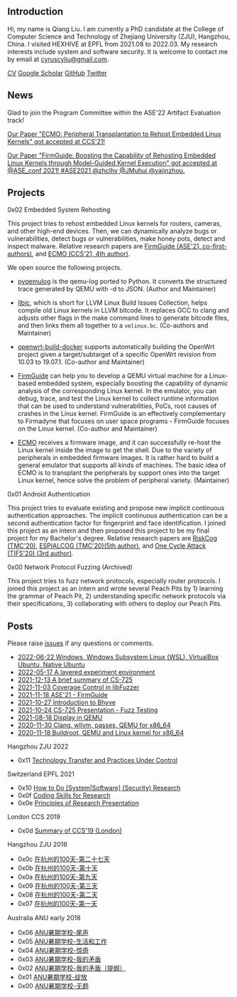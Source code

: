 ## Introduction

Hi, my name is Qiang Liu. I am currently a PhD candidate at the College of
Computer Science and Technology of Zhejiang University (ZJU), Hangzhou, China. I
visited HEXHIVE at EPFL from 2021.08 to 2022.03. My research interests include
system and software security. It is welcome to contact me by email at
cyruscyliu@gmail.com.

[CV](./Qiang_s_CV.pdf)
[Google Scholar](https://scholar.google.com/citations?user=fa1uB2sAAAAJ&hl=en)
[GitHub](https://github.com/cyruscyliu)
[Twitter](https://www.twitter.com/qiangliu717)

## News

Glad to join the Program Committee within the ASE'22 Artifact Evaluation track! 

[Our Paper "ECMO: Peripheral Transplantation to Rehost Embedded Linux Kernels"
got accepted at
CCS'21!](https://twitter.com/qiangliu717/status/1440590703067758592)

[Our Paper "FirmGuide: Boosting the Capability of Rehosting Embedded
Linux Kernels through Model-Guided Kernel Execution" got accepted at
@ASE_conf 2021! #ASE2021 @zhclhy @JMuhui
@yajinzhou.](https://twitter.com/qiangliu717/status/1413674256152637441?s=20)

## Projects

0x02 Embedded System Rehosting

This project tries to rehost embedded Linux kernels for routers, cameras, and
other high-end devices. Then, we can dynamically analyze bugs or
vulnerabilities, detect bugs or vulnerabilities, make honey pots, detect and
inspect malware. Relative research papers are [FirmGuide (ASE'21,
co-first-authors)](./papers/firmguide-ase21.pdf), and [ECMO (CCS'21, 4th
author)](./papers/ecmo-ccs21.pdf).

We open source the following projects.

+ [pyqemulog](https://github.com/cyruscyliu/pyqemulog) is the qemu-log ported to
Python. It converts the structured trace generated by QEMU with -d to JSON.
(Author and Maintainer)

+ [llbic](https://github.com/cyruscyliu/llbic), which is short for LLVM Linux
Build Issues Collection, helps compile old Linux kernels in LLVM bitcode. It
replaces GCC to clang and adjusts other flags in the make command lines to
generate bitcode files, and then links them all together to a `vmlinux.bc`.
(Co-authors and Maintainer)

+ [openwrt-build-docker](https://github.com/cyruscyliu/openwrt-build-docker)
supports automatically building the OpenWrt project given a target/subtarget of
a specific OpenWrt revision from 10.03 to 19.07.1. (Co-author and Maintainer)

+ [FirmGuide](https://github.com/cyruscyliu/firmguide) can help you to develop a
QEMU virtual machine for a Linux-based embedded system, especially boosting the
capability of dynamic analysis of the corresponding Linux kernel. In the
emulator, you can debug, trace, and test the Linux kernel to collect runtime
information that can be used to understand vulnerabilities, PoCs, root causes of
crashes in the Linux kernel. FirmGuide is an effectively complementary to
Firmadyne that focuses on user space programs - FirmGuide focuses on the Linux
kernel. (Co-author and Maintainer)

+ [ECMO](https://github.com/valour01/ecmo) receives a firmware image, and it can
successfully re-host the Linux kernel inside the image to get the shell.  Due to
the variety of peripherals in embedded firmware images. It is rather hard to
build a general emulator that supports all kinds of machines. The basic idea of
ECMO is to transplant the peripherals by support ones into the target Linux
kernel, hence solve the problem of peripheral variety. (Maintainer)

0x01 Android Authentication

This project tries to evaluate existing and propose new implicit continuous
authentication approaches. The implicit continuous authentication can be a
second authentication factor for fingerprint and face identification. I joined
this project as an intern and then proposed this project to be my final project
for my Bachelor's degree. Relative research papers are [RiskCog
(TMC'20)](./papers/riskcog-tmc20.pdf), [ESPIALCOG (TMC'20)(5th
author)](./papers/espialcog-tmc20.pdf), and [One Cycle Attack (TIFS'20) (3rd
author)](./papers/one-cycle-attack-tifs20.pdf).

0x00 Network Protocol Fuzzing (Archived)

This project tries to fuzz network protocols, especially router protocols. I
joined this project as an intern and wrote several Peach Pits by 1) learning the
grammar of Peach Pit, 2) understanding specific network protocols via their
specifications, 3) collaborating with others to deploy our Peach Pits.

## Posts

Please raise [issues](https://github.com/cyruscyliu/cyruscyliu.github.io/issues)
if any questions or comments.

+ [2022-06-22 Windows, Windows Subsystem Linux (WSL), VirtualBox Ubuntu, Native Ubuntu](posts/2022-06-22-wsl-vm-native-machine.md)
+ [2022-05-17 A layered experiment environment](posts/2022-05-17-vm-docker-pythonenv.md)
+ [2021-12-13 A brief summary of CS-725](posts/2021-12-13-Summary-of-CS725.md)
+ [2021-11-03 Coverage Control in libFuzzer](./posts/2021-11-02-libFuzzer-cov-control.md)
+ [2021-11-18 ASE'21 - FirmGuide](./posts/2021-11-15-ase-firmguide.md)
+ [2021-10-27 Introduction to Bhyve](./posts/2021-10-27-introduction-to-bhyve.md)
+ [2021-10-24 CS-725 Presentation - Fuzz Testing](./posts/2021-10-22-fuzzing-presentation.md)
+ [2021-08-18 Display in QEMU](./posts/2021-08-18-Display-in-QEMU.md)
+ [2020-11-30 Clang, wllvm, passes, QEMU for x86_64](./posts/2020-11-30-wllvm-clang-qemu-x86_64.md)
+ [2020-11-18 Buildroot, QEMU and Linux kernel for x86_64](./posts/2020-11-18-buildroot-qemu-x86_64.md)

Hangzhou ZJU 2022

* 0x11 [Technology Transfer and Practices Under Control](posts/2022-08-30-technology-transfer.md)

Switzerland EPFL 2021

* 0x10 [How to Do [System|Software] (Security) Research](posts/2021-09-07-Research-Philosophy.md)
* 0x0f [Coding Skills for Research](posts/2021-09-03-Summary-Research-SE.md)
* 0x0e [Principles of Research Presentation](posts/2021-08-27-Principle-of-Presentation.md)

London CCS 2019

* 0x0d [Summary of CCS'19 (London)](./posts/2019-11-23-CCS-London-Summary.md)

Hangzhou ZJU 2018

* 0x0c [在杭州的100天-第二十七天](./posts/2018-04-07-在杭州的100天-第二十七天.md)
* 0x0b [在杭州的100天-第十天](./posts/2018-03-28-在杭州的100天-第十天.md)
* 0x0a [在杭州的100天-第九天](./posts/2018-03-11-在杭州的100天-第九天.md)
* 0x09 [在杭州的100天-第三天](./posts/2018-03-10-在杭州的100天-第三天.md)
* 0x08 [在杭州的100天-第二天](./posts/2018-03-08-在杭州的100天-第二天.md)
* 0x07 [在杭州的100天-第一天](./posts/2018-03-08-在杭州的100天-第一天.md)

Australia ANU early 2018

* 0x06 [ANU暑期学校-尾声](./posts/2018-02-07-ANU暑期学校-尾声.md)
* 0x05 [ANU暑期学校-生活和工作](./posts/2018-02-07-ANU暑期学校-生活和工作.md)
* 0x04 [ANU暑期学校-惊奇](./posts/2018-01-21-ANU暑期学校-惊奇.md)
* 0x03 [ANU暑期学校-我的矛盾](./posts/2018-02-01-ANU暑期学校-我的矛盾.md)
* 0x02 [ANU暑期学校-我的矛盾（提纲）](./posts/2018-01-19-ANU暑期学校-我的矛盾（提纲）.md)
* 0x01 [ANU暑期学校-绽放](./posts/2018-01-24-ANU暑期学校-绽放.md)
* 0x00 [ANU暑期学校-无题](./posts/2018-01-23-ANU暑期学校-无题.md)
